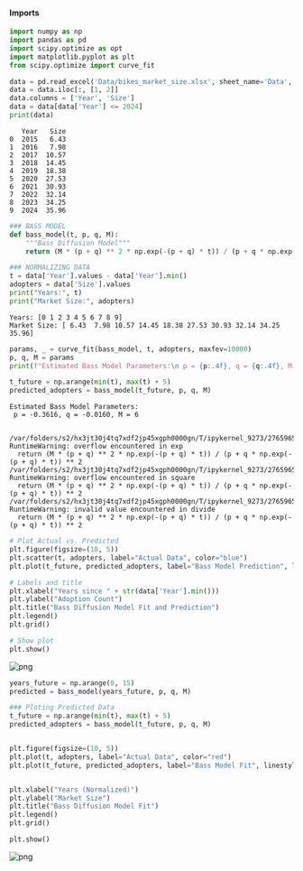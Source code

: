 #### Imports


```python
import numpy as np
import pandas as pd
import scipy.optimize as opt
import matplotlib.pyplot as plt
from scipy.optimize import curve_fit
```


```python
data = pd.read_excel('Data/bikes_market_size.xlsx', sheet_name='Data', skiprows=4)
data = data.iloc[:, [1, 2]]  
data.columns = ['Year', 'Size']
data = data[data['Year'] <= 2024]
print(data)
```

       Year   Size
    0  2015   6.43
    1  2016   7.98
    2  2017  10.57
    3  2018  14.45
    4  2019  18.38
    5  2020  27.53
    6  2021  30.93
    7  2022  32.14
    8  2023  34.25
    9  2024  35.96



```python
### BASS MODEL
def bass_model(t, p, q, M):
    """Bass Diffusion Model"""
    return (M * (p + q) ** 2 * np.exp(-(p + q) * t)) / (p + q * np.exp(-(p + q) * t)) ** 2
```


```python
### NORMALIZING DATA
t = data['Year'].values - data['Year'].min() 
adopters = data['Size'].values 
print("Years:", t)
print("Market Size:", adopters)

```

    Years: [0 1 2 3 4 5 6 7 8 9]
    Market Size: [ 6.43  7.98 10.57 14.45 18.38 27.53 30.93 32.14 34.25 35.96]



```python
params, _ = curve_fit(bass_model, t, adopters, maxfev=10000)
p, q, M = params
print(f"Estimated Bass Model Parameters:\n p = {p:.4f}, q = {q:.4f}, M = {M:.0f}")

t_future = np.arange(min(t), max(t) + 5)  
predicted_adopters = bass_model(t_future, p, q, M)
```

    Estimated Bass Model Parameters:
     p = -0.3616, q = -0.0160, M = 6


    /var/folders/s2/hx3jt30j4tq7xdf2jp45xgph0000gn/T/ipykernel_9273/2765965346.py:4: RuntimeWarning: overflow encountered in exp
      return (M * (p + q) ** 2 * np.exp(-(p + q) * t)) / (p + q * np.exp(-(p + q) * t)) ** 2
    /var/folders/s2/hx3jt30j4tq7xdf2jp45xgph0000gn/T/ipykernel_9273/2765965346.py:4: RuntimeWarning: overflow encountered in square
      return (M * (p + q) ** 2 * np.exp(-(p + q) * t)) / (p + q * np.exp(-(p + q) * t)) ** 2
    /var/folders/s2/hx3jt30j4tq7xdf2jp45xgph0000gn/T/ipykernel_9273/2765965346.py:4: RuntimeWarning: invalid value encountered in divide
      return (M * (p + q) ** 2 * np.exp(-(p + q) * t)) / (p + q * np.exp(-(p + q) * t)) ** 2



```python
# Plot Actual vs. Predicted
plt.figure(figsize=(10, 5))
plt.scatter(t, adopters, label="Actual Data", color="blue")
plt.plot(t_future, predicted_adopters, label="Bass Model Prediction", linestyle="--", color="red")

# Labels and title
plt.xlabel("Years since " + str(data['Year'].min()))
plt.ylabel("Adoption Count")
plt.title("Bass Diffusion Model Fit and Prediction")
plt.legend()
plt.grid()

# Show plot
plt.show()
```


    
![png](output_6_0.png)
    



```python
years_future = np.arange(0, 15)
predicted = bass_model(years_future, p, q, M)
```


```python
### Ploting Predicted Data
t_future = np.arange(min(t), max(t) + 5)  
predicted_adopters = bass_model(t_future, p, q, M)


plt.figure(figsize=(10, 5))
plt.plot(t, adopters, label="Actual Data", color="red")
plt.plot(t_future, predicted_adopters, label="Bass Model Fit", linestyle="--", color="blue")


plt.xlabel("Years (Normalized)")
plt.ylabel("Market Size")
plt.title("Bass Diffusion Model Fit")
plt.legend()
plt.grid()

plt.show()

```


    
![png](output_8_0.png)
    

